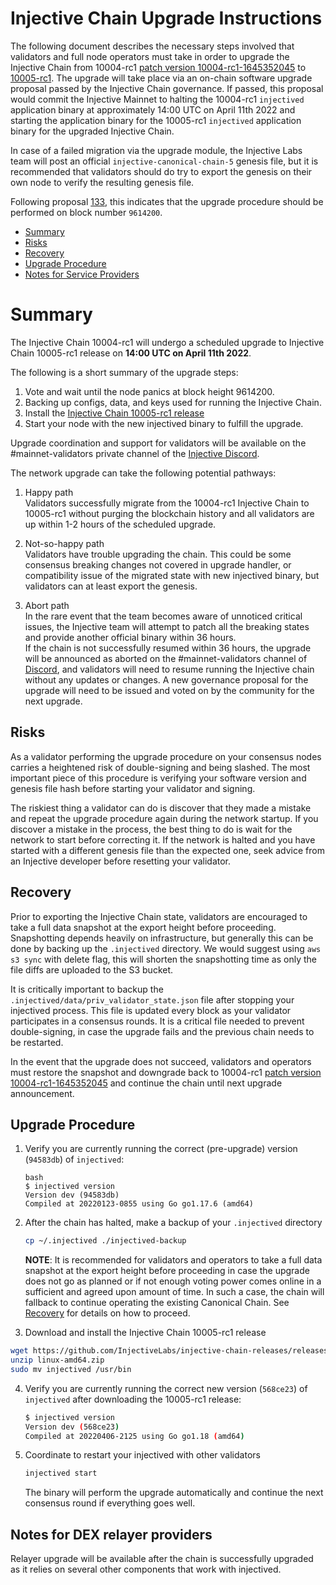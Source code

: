 # Injective Chain Upgrade Instructions

The following document describes the necessary steps involved that validators and full node operators
must take in order to upgrade the Injective Chain from 10004-rc1 [patch version 10004-rc1-1645352045](https://github.com/InjectiveLabs/injective-chain-releases/releases/tag/v1.4.0-1645352045) to [10005-rc1](https://github.com/InjectiveLabs/injective-chain-releases/releases/tag/v1.5.0-1649280277). The upgrade will take place via an on-chain software upgrade proposal passed by the Injective Chain governance.
If passed, this proposal would commit the Injective Mainnet to halting the 10004-rc1 `injectived` application binary at approximately 14:00 UTC on April 11th 2022 and starting the application binary for the 10005-rc1 `injectived` application binary for the upgraded Injective Chain.

In case of a failed migration via the upgrade module, the Injective Labs team will post an official `injective-canonical-chain-5` genesis file, but it is recommended that validators should do try to export the genesis on their own node to verify the resulting genesis file.

Following proposal [133](https://hub.injective.network/proposals/133), this indicates that the upgrade procedure should be performed on block number `9614200`.

- [Summary](#summary)
- [Risks](#risks)
- [Recovery](#recovery)
- [Upgrade Procedure](#upgrade-procedure)
- [Notes for Service Providers](#notes-for-DEX-relayer-providers)

# Summary

The Injective Chain 10004-rc1 will undergo a scheduled upgrade to Injective Chain 10005-rc1 release on  **14:00 UTC on April 11th 2022**.

The following is a short summary of the upgrade steps:

1. Vote and wait until the node panics at block height 9614200.
2. Backing up configs, data, and keys used for running the Injective Chain.
3. Install the [Injective Chain 10005-rc1 release](https://github.com/InjectiveLabs/injective-chain-releases/releases/tag/v1.5.0-1649280277)
4. Start your node with the new injectived binary to fulfill the upgrade.

Upgrade coordination and support for validators will be available on the #mainnet-validators private channel of the [Injective Discord](https://discord.gg/injective).

The network upgrade can take the following potential pathways:
1. Happy path  
Validators successfully migrate from the 10004-rc1 Injective Chain to 10005-rc1 without purging the blockchain history and all validators are up within 1-2 hours of the scheduled upgrade.

2. Not-so-happy path  
Validators have trouble upgrading the chain. This could be some consensus breaking changes not covered in upgrade handler, or compatibility issue of the migrated state with new injectived binary, but validators can at least export the genesis.

3. Abort path  
In the rare event that the team becomes aware of unnoticed critical issues, the Injective team will attempt to patch all the breaking states and provide another official binary within 36 hours.  
If the chain is not successfully resumed within 36 hours, the upgrade will be announced as aborted on the #mainnet-validators channel of [Discord](https://discord.gg/injective), and validators will need to resume running the Injective chain without any updates or changes. A new governance proposal for the upgrade will need to be issued and voted on by the community for the next upgrade.

## Risks

As a validator performing the upgrade procedure on your consensus nodes carries a heightened risk of
double-signing and being slashed. The most important piece of this procedure is verifying your
software version and genesis file hash before starting your validator and signing.

The riskiest thing a validator can do is discover that they made a mistake and repeat the upgrade
procedure again during the network startup. If you discover a mistake in the process, the best thing
to do is wait for the network to start before correcting it. If the network is halted and you have
started with a different genesis file than the expected one, seek advice from an Injective developer
before resetting your validator.

## Recovery

Prior to exporting the Injective Chain state, validators are encouraged to take a full data snapshot at the
export height before proceeding. Snapshotting depends heavily on infrastructure, but generally this
can be done by backing up the `.injectived` directory. We would suggest using `aws s3 sync` with delete flag, this will shorten the snapshotting time as only the file diffs are uploaded to the S3 bucket.

It is critically important to backup the `.injectived/data/priv_validator_state.json` file after stopping your injectived process. This file is updated every block as your validator participates in a consensus rounds. It is a critical file needed to prevent double-signing, in case the upgrade fails and the previous chain needs to be restarted.

In the event that the upgrade does not succeed, validators and operators must restore the snapshot and downgrade back to
10004-rc1 [patch version 10004-rc1-1645352045](https://github.com/InjectiveLabs/injective-chain-releases/releases/tag/v1.4.0-1645352045)  and continue the chain until next upgrade announcement.

## Upgrade Procedure

1. Verify you are currently running the correct (pre-upgrade) version (`94583db`) of `injectived`:
   ```
   bash
   $ injectived version
   Version dev (94583db)
   Compiled at 20220123-0855 using Go go1.17.6 (amd64)
   ```

2. After the chain has halted, make a backup of your `.injectived` directory
    ```bash
    cp ~/.injectived ./injectived-backup
    ```
   **NOTE**: It is recommended for validators and operators to take a full data snapshot at the export
   height before proceeding in case the upgrade does not go as planned or if not enough voting power
   comes online in a sufficient and agreed upon amount of time. In such a case, the chain will fallback
   to continue operating the existing Canonical Chain. See [Recovery](#recovery) for details on how to proceed.

3. Download and install the Injective Chain 10005-rc1 release
  ```bash
  wget https://github.com/InjectiveLabs/injective-chain-releases/releases/download/v1.5.0-1649280277/linux-amd64.zip
  unzip linux-amd64.zip
  sudo mv injectived /usr/bin
  ```

4. Verify you are currently running the correct new version (`568ce23`) of `injectived` after downloading the 10005-rc1 release:
    ```bash
   $ injectived version
   Version dev (568ce23)
   Compiled at 20220406-2125 using Go go1.18 (amd64)
   ```

5. Coordinate to restart your injectived with other validators
   ```bash
   injectived start
   ```
   The binary will perform the upgrade automatically and continue the next consensus round if everything goes well.

## Notes for DEX relayer providers
Relayer upgrade will be available after the chain is successfully upgraded as it relies on several other components that work with injectived.
